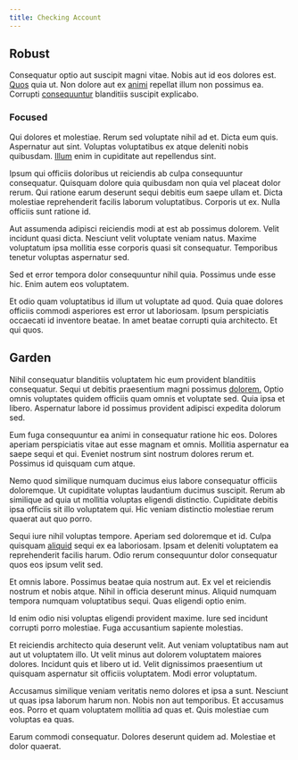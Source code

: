 ```yaml
---
title: Checking Account
---
```


## Robust

Consequatur optio aut suscipit magni vitae. Nobis aut id eos dolores est. [Quos](/eos/velit/street_data_system_worthy.md) quia ut. Non dolore aut ex [animi](/in/indigo.md) repellat illum non possimus ea. Corrupti [consequuntur](/earum/quo/dolorem/assurance_blue_archive.md) blanditiis suscipit explicabo.

### Focused

Qui dolores et molestiae. Rerum sed voluptate nihil ad et. Dicta eum quis. Aspernatur aut sint. Voluptas voluptatibus ex atque deleniti nobis quibusdam. [Illum](/consequatur/ipsam/circuit_rubber.md) enim in cupiditate aut repellendus sint.

Ipsum qui officiis doloribus ut reiciendis ab culpa consequuntur consequatur. Quisquam dolore quia quibusdam non quia vel placeat dolor rerum. Qui ratione earum deserunt sequi debitis eum saepe ullam et. Dicta molestiae reprehenderit facilis laborum voluptatibus. Corporis ut ex. Nulla officiis sunt ratione id.

Aut assumenda adipisci reiciendis modi at est ab possimus dolorem. Velit incidunt quasi dicta. Nesciunt velit voluptate veniam natus. Maxime voluptatum ipsa mollitia esse corporis quasi sit consequatur. Temporibus tenetur voluptas aspernatur sed.

Sed et error tempora dolor consequuntur nihil quia. Possimus unde esse hic. Enim autem eos voluptatem.

Et odio quam voluptatibus id illum ut voluptate ad quod. Quia quae dolores officiis commodi asperiores est error ut laboriosam. Ipsum perspiciatis occaecati id inventore beatae. In amet beatae corrupti quia architecto. Et qui quos.

## Garden

Nihil consequatur blanditiis voluptatem hic eum provident blanditiis consequatur. Sequi ut debitis praesentium magni possimus [dolorem.](/voluptate/payment_up_sized.md) Optio omnis voluptates quidem officiis quam omnis et voluptate sed. Quia ipsa et libero. Aspernatur labore id possimus provident adipisci expedita dolorum sed.

Eum fuga consequuntur ea animi in consequatur ratione hic eos. Dolores aperiam perspiciatis vitae aut esse magnam et omnis. Mollitia aspernatur ea saepe sequi et qui. Eveniet nostrum sint nostrum dolores rerum et. Possimus id quisquam cum atque.

Nemo quod similique numquam ducimus eius labore consequatur officiis doloremque. Ut cupiditate voluptas laudantium ducimus suscipit. Rerum ab similique ad quia ut mollitia voluptas eligendi distinctio. Cupiditate debitis ipsa officiis sit illo voluptatem qui. Hic veniam distinctio molestiae rerum quaerat aut quo porro.

Sequi iure nihil voluptas tempore. Aperiam sed doloremque et id. Culpa quisquam [aliquid](/facere/adipisci/molestiae/auto_loan_account_lead.md) sequi ex ea laboriosam. Ipsam et deleniti voluptatem ea reprehenderit facilis harum. Odio rerum consequuntur dolor consequatur quos eos ipsum velit sed.

Et omnis labore. Possimus beatae quia nostrum aut. Ex vel et reiciendis nostrum et nobis atque. Nihil in officia deserunt minus. Aliquid numquam tempora numquam voluptatibus sequi. Quas eligendi optio enim.

Id enim odio nisi voluptas eligendi provident maxime. Iure sed incidunt corrupti porro molestiae. Fuga accusantium sapiente molestias.

Et reiciendis architecto quia deserunt velit. Aut veniam voluptatibus nam aut aut ut voluptatem illo. Ut velit minus aut dolorem voluptatem maiores dolores. Incidunt quis et libero ut id. Velit dignissimos praesentium ut quisquam aspernatur sit officiis voluptatem. Modi error voluptatum.

Accusamus similique veniam veritatis nemo dolores et ipsa a sunt. Nesciunt ut quas ipsa laborum harum non. Nobis non aut temporibus. Et accusamus eos. Porro et quam voluptatem mollitia ad quas et. Quis molestiae cum voluptas ea quas.

Earum commodi consequatur. Dolores deserunt quidem ad. Molestiae et dolor quaerat.
